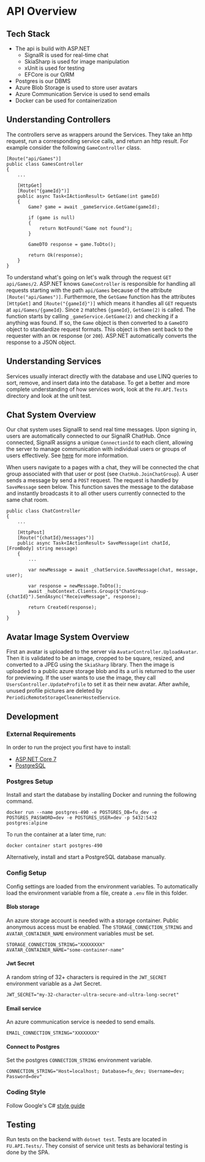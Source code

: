# API Overview

## Tech Stack

- The api is build with ASP.NET
  - SignalR is used for real-time chat
  - SkiaSharp is used for image manipulation
  - xUnit is used for testing
  - EFCore is our O/RM
- Postgres is our DBMS
- Azure Blob Storage is used to store user avatars
- Azure Communication Service is used to send emails
- Docker can be used for containerization

## Understanding Controllers

The controllers serve as wrappers around the Services. They take an http request, run a corresponding service calls, and return an http result. For example consider the following `GameController` class.

    [Route("api/Games")]
    public class GamesController
    {
        ...

        [HttpGet]
        [Route("{gameId}")]
        public async Task<IActionResult> GetGame(int gameId)
        {
            Game? game = await _gameService.GetGame(gameId);

            if (game is null)
            {
                return NotFound("Game not found");
            }

            GameDTO response = game.ToDto();

            return Ok(response);
        }
    }

To understand what's going on let's walk through the request `GET api/Games/2`. ASP.NET knows `GameController` is responsible for handling all requests starting with the path `api/Games` because of the attribute `[Route("api/Games")]`. Furthermore, the `GetGame` function has the attributes `[HttpGet]` and `[Route("{gameId}")]` which means it handles all `GET` requests at `api/Games/{gameId}`. Since `2` matches `{gameId}`, `GetGame(2)` is called. The function starts by calling `_gameService.GetGame(2)` and checking if a anything was found. If so, the `Game` object is then converted to a `GameDTO` object to standardize request formats. This object is then sent back to the requester with an `OK` response (or `200`). ASP.NET automatically converts the response to a JSON object.

## Understanding Services

Services usually interact directly with the database and use LINQ queries to sort, remove, and insert data into the database. To get a better and more complete understanding of how services work, look at the `FU.API.Tests` directory and look at the unit test.

## Chat System Overview

Our chat system uses SignalR to send real time messages. Upon signing in, users are automatically connected to our SignalR ChatHub. Once connected, SignalR assigns a unique `ConnectionId` to each client, allowing the server to manage communication with individual users or groups of users effectively. See [here](https://learn.microsoft.com/en-us/aspnet/core/signalr/hubs?view=aspnetcore-8.0#handle-events-for-a-connection) for more information.

When users navigate to a pages with a chat, they will be connected the chat group associated with that user or post (see `ChatHub.JoinChatGroup`). A user sends a message by send a `POST` request. The request is handled by `SaveMessage` seen below. This function saves the message to the database and instantly broadcasts it to all other users currently connected to the same chat room.

    public class ChatController
    {
        ...

        [HttpPost]
        [Route("{chatId}/messages")]
        public async Task<IActionResult> SaveMessage(int chatId, [FromBody] string message)
        {
            ...

            var newMessage = await _chatService.SaveMessage(chat, message, user);

            var response = newMessage.ToDto();
            await _hubContext.Clients.Group($"ChatGroup-{chatId}").SendAsync("ReceiveMessage", response);

            return Created(response);
        }
    }

## Avatar Image System Overview

First an avatar is uploaded to the server via `AvatarController.UploadAvatar`. Then it is validated to be an image, cropped to be square, resized, and converted to a JPEG using the `SkiaSharp` library. Then the image is uploaded to a public azure storage blob and its a url is returned to the user for previewing. If the user wants to use the image, they call `UsersController.UpdateProfile` to set it as their new avatar. After awhile, unused profile pictures are deleted by `PeriodicRemoteStorageCleanerHostedService`.

## Development

### External Requirements

In order to run the project you first have to install:

- [ASP.NET Core 7](https://learn.microsoft.com/en-us/aspnet/core/introduction-to-aspnet-core?view=aspnetcore-7.0)
- [PostgreSQL](https://www.postgresql.org/download/)

### Postgres Setup

Install and start the database by installing Docker and running the following command.

```
docker run --name postgres-490 -e POSTGRES_DB=fu_dev -e POSTGRES_PASSWORD=dev -e POSTGRES_USER=dev -p 5432:5432 postgres:alpine
```

To run the container at a later time, run:

```
docker container start postgres-490
```

Alternatively, install and start a PostgreSQL database manually.

### Config Setup

Config settings are loaded from the environment variables. To automatically load the environment variable from a file, create a `.env` file in this folder.

#### Blob storage

An azure storage account is needed with a storage container. Public anonymous access must be enabled. The `STORAGE_CONNECTION_STRING` and `AVATAR_CONTAINER_NAME` environment variables must be set.

```
STORAGE_CONNECTION_STRING="XXXXXXXX"
AVATAR_CONTAINER_NAME="some-container-name"
```

#### Jwt Secret

A random string of 32+ characters is required in the `JWT_SECRET` environment variable as a Jwt Secret.

```
JWT_SECRET="my-32-character-ultra-secure-and-ultra-long-secret"
```

#### Email service

An azure communication service is needed to send emails.

```
EMAIL_CONNECTION_STRING="XXXXXXXX"
```

#### Connect to Postgres

Set the postgres `CONNECTION_STRING` environment variable.

```
CONNECTION_STRING="Host=localhost; Database=fu_dev; Username=dev; Password=dev"
```

### Coding Style

Follow Google's C# [style guide](https://google.github.io/styleguide/csharp-style.html)

## Testing

Run tests on the backend with `dotnet test`. Tests are located in `FU.API.Tests/`. They consist of service unit tests as behavioral testing is done by the SPA.
